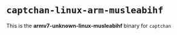 # `captchan-linux-arm-musleabihf`

This is the **armv7-unknown-linux-musleabihf** binary for `captchan`
